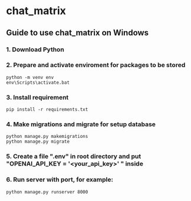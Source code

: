 # chat_matrix

## Guide to use chat_matrix on Windows

### 1. Download Python

### 2. Prepare and activate enviroment for packages to be stored
```
python -m venv env
env\Scripts\activate.bat
```
### 3. Install requirement
```
pip install -r requirements.txt
``` 
### 4. Make migrations and migrate for setup database
```
python manage.py makemigrations
python manage.py migrate
```
### 5. Create a file ".env" in root directory and put "OPENAI_API_KEY = '<your_api_key>' " inside

### 6. Run server with port, for example:
```
python manage.py runserver 8000
```
